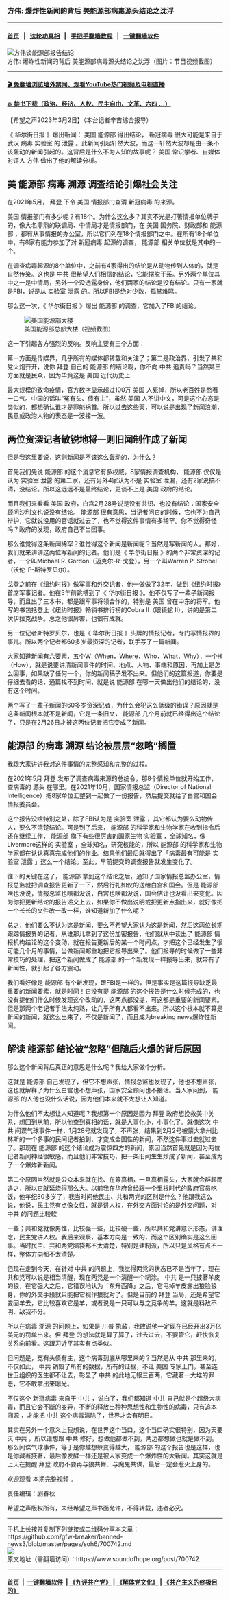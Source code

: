 ### 方伟: 爆炸性新闻的背后 美能源部病毒源头结论之沈浮
------------------------

#### [首页](https://github.com/gfw-breaker/banned-news3/blob/master/README.md) &nbsp;&nbsp;|&nbsp;&nbsp; [法轮功真相](https://github.com/begood0513/basic/blob/master/README.md)  &nbsp;&nbsp;|&nbsp;&nbsp; [手把手翻墙教程](https://github.com/gfw-breaker/guides/wiki)  &nbsp;&nbsp;|&nbsp;&nbsp; [一键翻墙软件](https://github.com/gfw-breaker/nogfw/blob/master/README.md)  



<div><img alt="方伟谈能源部报告结论" src="https://img.soundofhope.org/2023-03/1677788198050.jpg"/>
<br/><figcaption class="caption">
 方伟: 爆炸性新闻的背后 美能源部病毒源头结论之沈浮（图片：节目视频截图）
</figcaption></div><hr/>

#### [ 🎬  免翻墙浏览墙外禁闻、观看YouTube热门视频及电视直播](https://github.com/gfw-breaker/HelloWorld)

#### [ 💥  禁书下载（政治、经济、人权、民主自由、文革、六四 ...）](https://github.com/gfw-breaker/books/blob/master/README.md)

<div><div class="Content__Wrapper sc-1bvya0-0 elmmKw article_body" data-checkusr="" itemprop="articleBody">
 <div id="post_place_1">
 </div>
 <p class="meta-top">
  <span class="meta">
   【希望之声2023年3月2日】（本台记者辛吉综合报导）
  </span>
 </p>
 <p align="left" style="text-align:left">
  《
  <ok href="/term/3804">
   华尔街日报
  </ok>
  》爆出新闻：
  <ok href="/term/1045">
   美国
  </ok>
  <ok href="/term/52692">
   能源部
  </ok>
  得出结论，
  <ok href="/term/224596">
   新冠病毒
  </ok>
  很大可能是来自于
  <ok href="/term/39919">
   武汉
  </ok>
  病毒
  <ok href="/term/108136">
   实验室
  </ok>
  的
  <ok href="/term/596282">
   泄露
  </ok>
  。此新闻引起轩然大波，而这一轩然大波却是由一条不该轰动的新闻引起的。这背后是什么不为人知的故事呢？
  <ok href="/term/1045">
   美国
  </ok>
  常识学者、自媒体时评人
  <ok href="/term/13885">
   方伟
  </ok>
  做出了他的解读分析。
 </p>
 <h2>
  美
  <ok href="/term/52692">
   能源部
  </ok>
  病毒
  <ok href="/term/554801">
   溯源
  </ok>
  调查结论引爆社会关注
 </h2>
 <p>
  在2021年5月，
  <ok href="/term/3365">
   拜登
  </ok>
  下令
  <ok href="/term/1045">
   美国
  </ok>
  情报部门查清
  <ok href="/term/224596">
   新冠病毒
  </ok>
  的来源。
 </p>
 <p>
  <ok href="/term/1045">
   美国
  </ok>
  情报部门有多少呢？有18个。为什么这么多？其实不光是打著情报单位牌子的，像大名鼎鼎的联调局、中情局才是情报部门，在
  <ok href="/term/1045">
   美国
  </ok>
  国务院、财政部和
  <ok href="/term/52692">
   能源部
  </ok>
  ，都有从事情报的办公室，所以它们列在18个情报部门之中。在所有18个单位中，有8家有能力参加了对
  <ok href="/term/224596">
   新冠病毒
  </ok>
  起源的调查，
  <ok href="/term/52692">
   能源部
  </ok>
  相关单位就是其中的一个。
 </p>
 <p>
  在调查病毒起源的8个单位中，之前有4家得出的结论是从动物传到人体的，就是自然传染。这也是
  <ok href="/term/1059">
   中共
  </ok>
  很希望人们相信的结论，它能摆脱干系。另外两个单位其中之一是中情局，另外一个没透露身份，他们两家的结论是没有结论。只有一家就是FBI，说是从
  <ok href="/term/108136">
   实验室
  </ok>
  <ok href="/term/596282">
   泄露
  </ok>
  的。所以FBI是绝对少数，孤掌难鸣。
 </p>
 <p>
  那么这一次，《
  <ok href="/term/3804">
   华尔街日报
  </ok>
  》爆出
  <ok href="/term/52692">
   能源部
  </ok>
  的调查，它加入了FBI的结论。
 </p>
 <figure class="OImage__StyledFigure-sc-1lfley0-0 jWYblU">
  <img alt="美国能源部大楼" src="https://img.soundofhope.org/2023-03/1677788035651.jpg"/>
  <br/><figcaption>
   美国能源部总部大楼（视频截图）
  </figcaption>
 </figure>
 <p>
  这一下引起各方强烈的反响。反响主要有三个方面：
 </p>
 <p>
  第一方面是传媒界，几乎所有的媒体都转载和关注了；第二是政治界，引发了共和党火炮齐开，说你
  <ok href="/term/3365">
   拜登
  </ok>
  自己的
  <ok href="/term/52692">
   能源部
  </ok>
  的结论啊，你不向
  <ok href="/term/1059">
   中共
  </ok>
  追责吗？当然第三方面就是民众，因为毕竟这是
  <ok href="/term/1045">
   美国
  </ok>
  近代历史上
 </p>
 <p>
  最大规模的致命疫情，官方数字显示超过100万
  <ok href="/term/1045">
   美国
  </ok>
  人死掉，所以老百姓是憋著一口气。中国的话叫“冤有头、债有主”，虽然
  <ok href="/term/1045">
   美国
  </ok>
  人不讲中文，可是这个心态是类似的，都想确认谁才是罪魁祸首。所以过去这些天，可以说是出现了新闻浪潮，民意或政治人物的表态是一波接一波。
 </p>
 <h2>
  两位资深记者敏锐地将一则旧闻制作成了新闻
 </h2>
 <p>
  但是我这里要说，这则新闻是不该这么轰动的，为什么？
 </p>
 <p>
  首先我们先说
  <ok href="/term/52692">
   能源部
  </ok>
  的这个消息它有多权威。8家情报调查机构，
  <ok href="/term/52692">
   能源部
  </ok>
  仅仅是认为
  <ok href="/term/108136">
   实验室
  </ok>
  <ok href="/term/596282">
   泄露
  </ok>
  的第二家，还有另外4家认为不是
  <ok href="/term/108136">
   实验室
  </ok>
  泄漏，还有2家说搞不清，没结论。所以这远远不是最终结论，更谈不上是
  <ok href="/term/1045">
   美国
  </ok>
  政府的结论。
 </p>
 <p>
  而且我们来看看
  <ok href="/term/1045">
   美国
  </ok>
  政府，白宫2月28号说是没有共识、也没有结论；国家安全顾问沙利文也说没有结论。
  <ok href="/term/52692">
   能源部
  </ok>
  很有意思，当记者问它的时候，它也不为自己辩护，它就说没用的官话就过去了，也不觉得这件事情有多稀罕。你不觉得奇怪吗？政府的发现，政府自己不当回事。
 </p>
 <p>
  那么谁觉得这条新闻稀罕？谁觉得这个新闻是新闻呢？当然是写新闻的人。那好，我们就来讲讲这两位写新闻的记者。他们是《
  <ok href="/term/3804">
   华尔街日报
  </ok>
  》的两个非常资深的记者，一个叫Michael R. Gordon（迈克尔-R-戈登），另一个叫Warren P. Strobel（沃伦-P-斯特罗贝尔）。
 </p>
 <p>
  戈登之前在《纽约时报》做军事和外交记者，他一做做了32年，做到《纽约时报》首席军事记者。他在5年前跳槽到了《
  <ok href="/term/3804">
   华尔街日报
  </ok>
  》。他不仅写了一辈子新闻报导，而且出了三本书，都是跟军事将领合作的，特别是
  <ok href="/term/1045">
   美国
  </ok>
  曾在中东的将军。他写的书包括登上《纽约时报》畅销书排行榜的Cobra II（眼镜蛇 II），讲的是第二次伊拉克战争。总之他很厉害，也很有成就。
 </p>
 <p>
  另一位记者斯特罗贝尔，也是《
  <ok href="/term/3804">
   华尔街日报
  </ok>
  》头牌的情报记者，专门写情报界的事儿。所以两个记者都60多岁最资深的记者，联手写了一篇新闻。
 </p>
 <p>
  大家知道新闻有六要素，五个W（When，Where，Who，What，Why），一个H（How），就是说要讲清新闻事件的时间、地点、人物、事端和原因，再加上是怎么回事，如果缺了任何一个，你的新闻稿子发不出来。但他们的这篇报道，你要是仔细去看的话，通篇找不到时间，就是说
  <ok href="/term/52692">
   能源部
  </ok>
  在哪一天做出他们的结论的，没有这个时间。
 </p>
 <p>
  两个写了一辈子新闻的60多岁资深记者，为什么会犯这么低级的错误？原因就是这条新闻根本就不是新闻，它是一条旧文，
  <ok href="/term/52692">
   能源部
  </ok>
  几个月前就已经得出这个结论了，只是在2月26日才被这两位记者把它变成了新闻。
 </p>
 <h2>
  <ok href="/term/52692">
   能源部
  </ok>
  的病毒
  <ok href="/term/554801">
   溯源
  </ok>
  结论被层层“忽略”搁置
 </h2>
 <p>
  我跟大家讲讲我对这件事情的完整感知和完整的过程。
 </p>
 <p>
  在2021年5月
  <ok href="/term/3365">
   拜登
  </ok>
  发布了调查病毒来源的总统令，那8个情报单位就开始工作，查病毒的
  <ok href="/term/10200">
   源头
  </ok>
  在哪里。在2021年10月，国家情报总监（Director of National Intelligence）把8家单位汇整到一起做了一份报告，然后提交就给了白宫和国会情报委员会。
 </p>
 <p>
  这个报告没啥特别之处，除了FBI认为是
  <ok href="/term/108136">
   实验室
  </ok>
  <ok href="/term/596282">
   泄露
  </ok>
  ，其它都认为要么动物传人，要么不清楚结论。可是到了后来，
  <ok href="/term/52692">
   能源部
  </ok>
  的科学家和生物学家在收到指令后还在继续工作，
  <ok href="/term/52692">
   能源部
  </ok>
  旗下有些很厉害的国家生物
  <ok href="/term/108136">
   实验室
  </ok>
  ，全球知名，像Livermore这样的
  <ok href="/term/108136">
   实验室
  </ok>
  ，全球知名，研究核能的，所以
  <ok href="/term/52692">
   能源部
  </ok>
  的科学家和生物学家都在认认真真完成他们的作业。结果他们最后就得出了「病毒最有可能是
  <ok href="/term/108136">
   实验室
  </ok>
  <ok href="/term/596282">
   泄露
  </ok>
  」这么一个结论。至此，早前提交的调查报告就发生变化了。
 </p>
 <p>
  往下的关键在这了，
  <ok href="/term/52692">
   能源部
  </ok>
  拿到这个结论之后，通知了国家情报总监办公室，情报总监就把调查报告更新了一下，然后行礼如仪的送给白宫和国会。但是
  <ok href="/term/52692">
   能源部
  </ok>
  啥也没说，情报总监也啥都没说，白宫也啥都没说，国会估计也没看出来变化。因为你把更新结论的报告递交上去，如果你不做出说明或把更新点指出来，就好像把一个长长的文件改一改一样，谁知道新加了什么呢？
 </p>
 <p>
  总之，他们要么不认为这是新闻，要么不希望大家认为这是新闻，然后这两位长期跟踪情报界的记者，从谁那儿拿到了这份加密报告，他们就从中读出了
  <ok href="/term/52692">
   能源部
  </ok>
  情报机构结论的这个变动，就在报告更新后的某一个时间点，才把这个已经发生了很可能几个月的事情，当做新闻郑重地把它报导出来了。他们报导的时候做了一些非常技巧的处理，把这个新闻做成了
  <ok href="/term/52692">
   能源部
  </ok>
  的一个新发现一样报导出来，就带有了新闻性，就引起了各方震动。
 </p>
 <p>
  我们看好像是
  <ok href="/term/52692">
   能源部
  </ok>
  有个新发现，跟FBI是一样的，但是事实是这篇报导缺乏最重要的新闻要素，就是时间！它没有提
  <ok href="/term/52692">
   能源部
  </ok>
  的这个报告是什么时候完成的，也没有提他们什么时候发现这个改动的，这两点都没提，可这都是重要的新闻要素。但是那两个老记者手法太纯熟，让几乎所有人都看不出来。所以这个根本就不算是新闻的新闻，就这么出来了，不仅是新闻了，而且成为breaking news爆炸性新闻。
 </p>
 <h2>
  解读
  <ok href="/term/52692">
   能源部
  </ok>
  结论被“忽略”但随后火爆的背后原因
 </h2>
 <p>
  那么这个新闻背后真正的意思是什么呢？我给大家做个分析。
 </p>
 <p>
  这就是
  <ok href="/term/52692">
   能源部
  </ok>
  自己发现了，但它不想声张，情报总监也发现了，他也不想声张，这也就解释了为什么白宫也不想声张，国家安全顾问也不接话。当人家问到，
  <ok href="/term/52692">
   能源部
  </ok>
  的人他也没什么话说，因为他们本来就不太想让人知道。
 </p>
 <p>
  为什么他们不太想让人知道呢？我想第一个原因是因为
  <ok href="/term/3365">
   拜登
  </ok>
  政府想挽救美中关系，想回到从前，所以他查到真相的话，就是大事化小，小事化了。就像这次
  <ok href="/term/1059">
   中共
  </ok>
  间谍气球事件一样，1月28号就发现了，不声张，结果到2月2号被蒙大拿州比林斯的一个多事的民间记者拍到，才变成全国性的新闻，不然这件事过去就过去了。那现在
  <ok href="/term/52692">
   能源部
  </ok>
  的这个结论成为震惊四方的新闻，原因当然首先就是因为两位记者新闻神经很敏感，而且他们非常技巧，把一条旧闻生生炒成了新闻，甚至成为了一个爆炸新新闻。
 </p>
 <p>
  第二个原因当然就是公众本来就在找、在等真相，一旦真相露头，大家就会群起而追之，所以它就延烧得那么大。以前我在华府曾经跟一个里根时代的政府官员吃饭，他年纪80多岁了，我当时问他民主、共和两党的区别是什么？他跟我这么说，他说，民主党有点像女性，就是讲人权，在外交方面讨论的是外交问题，对
  <ok href="/term/1059">
   中共
  </ok>
  的问题比较软
 </p>
 <p>
  一些；共和党就像男性，比较强一些，比较硬一些，所以共和党讲意识形态，讲理念，民主党讲人权。我后来观察，基本方向是一致的，而这个区别确实是这么回事。当时民主、共和两党脑袋都不太清楚，特别是建制派，所以只是风格有点不一样，整体方向都不太清楚。
 </p>
 <p>
  但现在走到今天，在针对
  <ok href="/term/1059">
   中共
  </ok>
  的问题上，我觉得两党的状态已不是当年了，现在共和党可以说是相当清醒，现在两党是一个清醒一个糊涂。
  <ok href="/term/1059">
   中共
  </ok>
  是一只披著羊皮的狼，在它强大之后，它错误地认为「东升西降」之后，它甩掉羊皮露出狼脸狼身，你的外交手段就只能把它视作狼就对了。但是目前的
  <ok href="/term/3365">
   拜登
  </ok>
  当局，还是希望它变回羊去，它比较喜欢它是羊，或者说是一只可以与之竞争的羊。这就是料敌不明、敌我不分。
 </p>
 <p>
  所以在病毒
  <ok href="/term/554801">
   溯源
  </ok>
  的问题上，如果是
  <ok href="/term/1041">
   川普
  </ok>
  执政，我敢说他一定现在已经开出3万亿美元的罚单出来。但
  <ok href="/term/3365">
   拜登
  </ok>
  的想法就是算了算了，过去过去，不要管它，赶快恢复关系向前看。这跟习近平其实有点类似。
 </p>
 <p>
  但问题是，冤有头债有主，这个病毒到底从哪里来的？当然是从
  <ok href="/term/1059">
   中共
  </ok>
  那里来的，不仅如此，
  <ok href="/term/1059">
   中共
  </ok>
  销毁了所有的数据，所有的证据，不让
  <ok href="/term/1045">
   美国
  </ok>
  专家上门，甚至连世卫组织的医生都不让去，彰显了
  <ok href="/term/1059">
   中共
  </ok>
  的此地无银三百两，它藏著一大堆的罪恶，它不敢拿出来曝光。
 </p>
 <p>
  不仅这个
  <ok href="/term/224596">
   新冠病毒
  </ok>
  来自于
  <ok href="/term/1059">
   中共
  </ok>
  ，说白了，我们都知道
  <ok href="/term/1059">
   中共
  </ok>
  自己就是个超级大病毒，而且它会不断的变异，不断的释放出种种思想性和生物性的病毒，只有追本
  <ok href="/term/554801">
   溯源
  </ok>
  ，才能把
  <ok href="/term/1059">
   中共
  </ok>
  这个病毒清除了，世界才会有明日。
 </p>
 <p>
  其实在另外一个意义上我想说，在世界这个当口，这个当口确实很特别，因为天要灭
  <ok href="/term/1059">
   中共
  </ok>
  ，所以谁想跟
  <ok href="/term/1059">
   中共
  </ok>
  修好，想做他都做不到，两边都想做也就是做不到。那么间谍气球事件，等于是你越想躲变得越大，
  <ok href="/term/52692">
   能源部
  </ok>
  的这个报告也是这样，也是你藏著掖著，最后像发酵一样还是被人家变成一个爆炸性的大新闻。其实这就是上天在提醒
  <ok href="/term/3365">
   拜登
  </ok>
  政府不要再与狼共舞、与魔鬼共谋，最后一定会惹火上身的。
 </p>
 <p>
  欢迎观看
  <ok href="https://www.ganjing.com/zh-TW/live/1flplan5d9p1S4xwipCMv8GxK1ls1c">
   本期完整视频
  </ok>
  。
 </p>
 <p class="meta-btm">
  责任编辑：剧春秋
 </p>
 <p class="meta-btm">
  希望之声版权所有，未经希望之声书面允许，不得转载，违者必究。
 </p>
</div>
</div>
<hr/>
手机上长按并复制下列链接或二维码分享本文章：<br/>
https://github.com/gfw-breaker/banned-news3/blob/master/pages/soh6/700742.md <br/>
<a href='https://github.com/gfw-breaker/banned-news3/blob/master/pages/soh6/700742.md'><img src='https://github.com/gfw-breaker/banned-news3/blob/master/pages/soh6/700742.md.png'/></a> <br/>
原文地址（需翻墙访问）：https://www.soundofhope.org/post/700742


------------------------
#### [首页](https://github.com/gfw-breaker/banned-news3/blob/master/README.md) &nbsp;|&nbsp; [一键翻墙软件](https://github.com/gfw-breaker/nogfw/blob/master/README.md) &nbsp;| [《九评共产党》](https://github.com/gfw-breaker/9ping.md/blob/master/README.md#九评之一评共产党是什么) | [《解体党文化》](https://github.com/gfw-breaker/jtdwh.md/blob/master/README.md) | [《共产主义的终极目的》](https://github.com/gfw-breaker/gczydzjmd.md/blob/master/README.md)


<img src='http://gfw-breaker.win/banned-news3/pages/soh6/700742.md' width='0px' height='0px'/>